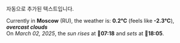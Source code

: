
자동으로 추가된 텍스트입니다.

<!--START_SECTION:weather:moscow-->
Currently in **Moscow** (RU), the weather is: **0.2°C** (feels like **-2.3°C**), ***overcast clouds***<br/>
On *March 02, 2025*, the *sun rises* at 🌅**07:18** and *sets* at 🌇**18:05**.
<!--END_SECTION:weather-->
